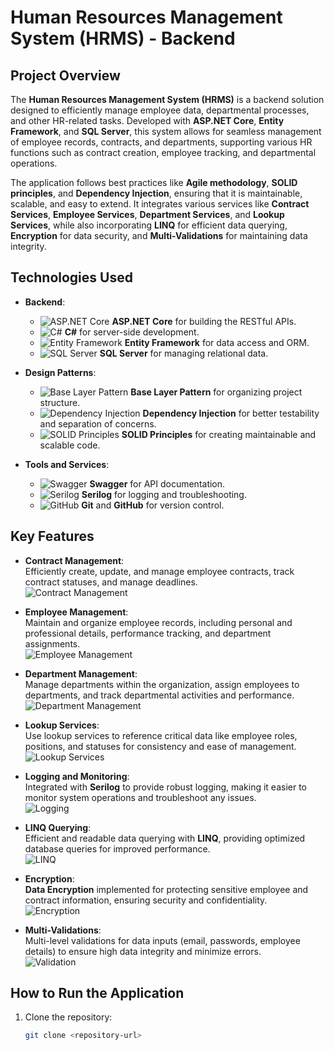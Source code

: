 # Human Resources Management System (HRMS) - Backend

## Project Overview

The **Human Resources Management System (HRMS)** is a backend solution designed to efficiently manage employee data, departmental processes, and other HR-related tasks. Developed with **ASP.NET Core**, **Entity Framework**, and **SQL Server**, this system allows for seamless management of employee records, contracts, and departments, supporting various HR functions such as contract creation, employee tracking, and departmental operations.

The application follows best practices like **Agile methodology**, **SOLID principles**, and **Dependency Injection**, ensuring that it is maintainable, scalable, and easy to extend. It integrates various services like **Contract Services**, **Employee Services**, **Department Services**, and **Lookup Services**, while also incorporating **LINQ** for efficient data querying, **Encryption** for data security, and **Multi-Validations** for maintaining data integrity.

## Technologies Used

- **Backend**:  
  - ![ASP.NET Core](https://img.shields.io/badge/ASP.NET_Core-5C2D91?style=flat&logo=dotnet&logoColor=white) **ASP.NET Core** for building the RESTful APIs.
  - ![C#](https://img.shields.io/badge/C%23-239120?style=flat&logo=csharp&logoColor=white) **C#** for server-side development.
  - ![Entity Framework](https://img.shields.io/badge/Entity_Framework-7A6F52?style=flat&logo=dotnet&logoColor=white) **Entity Framework** for data access and ORM.
  - ![SQL Server](https://img.shields.io/badge/SQL_Server-0078D4?style=flat&logo=microsoft-sql-server&logoColor=white) **SQL Server** for managing relational data.

- **Design Patterns**:  
  - ![Base Layer Pattern](https://img.shields.io/badge/Base_Layer_Pattern-1E1E1E?style=flat&logo=layer&logoColor=white) **Base Layer Pattern** for organizing project structure.
  - ![Dependency Injection](https://img.shields.io/badge/Dependency_Injection-1F9C8D?style=flat&logo=dependencyinjection&logoColor=white) **Dependency Injection** for better testability and separation of concerns.
  - ![SOLID Principles](https://img.shields.io/badge/SOLID_Principles-BC2F2F?style=flat&logo=dotnet&logoColor=white) **SOLID Principles** for creating maintainable and scalable code.

- **Tools and Services**:  
  - ![Swagger](https://img.shields.io/badge/Swagger-25A14A?style=flat&logo=swagger&logoColor=white) **Swagger** for API documentation.
  - ![Serilog](https://img.shields.io/badge/Serilog-00A1F1?style=flat&logo=serilog&logoColor=white) **Serilog** for logging and troubleshooting.
  - ![GitHub](https://img.shields.io/badge/GitHub-181717?style=flat&logo=github&logoColor=white) **Git** and **GitHub** for version control.

## Key Features

- **Contract Management**:  
  Efficiently create, update, and manage employee contracts, track contract statuses, and manage deadlines.  
  ![Contract Management](https://img.shields.io/badge/Contract_Management-FFD700?style=flat&logo=contract&logoColor=black)

- **Employee Management**:  
  Maintain and organize employee records, including personal and professional details, performance tracking, and department assignments.  
  ![Employee Management](https://img.shields.io/badge/Employee_Management-32CD32?style=flat&logo=employee&logoColor=white)

- **Department Management**:  
  Manage departments within the organization, assign employees to departments, and track departmental activities and performance.  
  ![Department Management](https://img.shields.io/badge/Department_Management-FF6347?style=flat&logo=building&logoColor=white)

- **Lookup Services**:  
  Use lookup services to reference critical data like employee roles, positions, and statuses for consistency and ease of management.  
  ![Lookup Services](https://img.shields.io/badge/Lookup_Services-00BFFF?style=flat&logo=search&logoColor=white)

- **Logging and Monitoring**:  
  Integrated with **Serilog** to provide robust logging, making it easier to monitor system operations and troubleshoot any issues.  
  ![Logging](https://img.shields.io/badge/Logging-800080?style=flat&logo=logstash&logoColor=white)

- **LINQ Querying**:  
  Efficient and readable data querying with **LINQ**, providing optimized database queries for improved performance.  
  ![LINQ](https://img.shields.io/badge/LINQ-FF1493?style=flat&logo=dotnet&logoColor=white)

- **Encryption**:  
  **Data Encryption** implemented for protecting sensitive employee and contract information, ensuring security and confidentiality.  
  ![Encryption](https://img.shields.io/badge/Encryption-4B0082?style=flat&logo=padlock&logoColor=white)

- **Multi-Validations**:  
  Multi-level validations for data inputs (email, passwords, employee details) to ensure high data integrity and minimize errors.  
  ![Validation](https://img.shields.io/badge/Validation-32CD32?style=flat&logo=check-circle&logoColor=white)

## How to Run the Application

1. Clone the repository:  
   ```bash
   git clone <repository-url>
